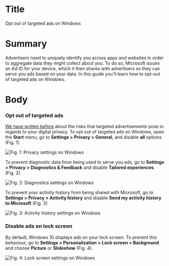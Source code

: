# Title #
Opt out of targeted ads on Windows

# Summary #
Advertisers need to uniquely identify you across apps and websites in order to
aggregate data they might collect about you. To do so, Microsoft issues an Ad ID
for your device, which it then shares with advertisers so they can serve you ads
based on your data. In this guide you'll learn how to opt-out of targeted ads on
Windows.

# Body #

### Opt out of targeted ads ###

[We have written before][1] about the risks that targeted advertisements pose in
regards to your digital privacy. To opt out of targeted ads on Windows, open the
**Start** menu, go to **Settings > Privacy > General**, and disable **all**
options (Fig. 1).

![Fig. 1: Privacy settings on
Windows](../images/Windows/settings-privacy.png?raw=true)

To prevent diagnostic data from being used to serve you ads, go to **Settings >
Privacy > Diagnostics & Feedback** and disable **Tailored experiences** (Fig.
2).

![Fig. 2: Diagnostics settings on
Windows](../images/Windows/settings-diagnostics.png?raw=true)

To prevent your activity history from being shared with Microsoft, go to
**Settings > Privacy > Activity history** and disable **Send my activity history
to Microsoft** (Fig. 3).

![Fig. 3: Activity history settings on
Windows](../images/Windows/settings-activity.png?raw=true)


### Disable ads on lock screen ###

By default, Windows 10 displays ads on your lock screen. To prevent this
behaviour, go to **Settings > Personalization > Lock screen > Background** and
choose **Picture** or **Slideshow** (Fig. 4).

![Fig. 4: Lock screen settings on
Windows](../images/Windows/settings-lock.png?raw=true)


[1]: https://privacyinternational.org/explainer/2976/how-do-tracking-companies-know-what-you-did-last-summer
